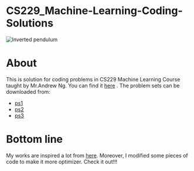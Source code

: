 # CS229_Machine-Learning-Coding-Solutions
![Inverted pendulum](https://github.com/QuyLe-Minh/CS229_Machine-Learning-Coding-Solutions/assets/92782164/2940a9d3-6a99-4ae6-aa12-091aaef58da2)

# About
This is solution for coding problems in CS229 Machine Learning Course taught by Mr.Andrew Ng. You can find it [here](https://www.youtube.com/watch?v=jGwO_UgTS7I&list=PLoROMvodv4rMiGQp3WXShtMGgzqpfVfbU) .
The problem sets can be downloaded from:
- [ps1](https://cs229.stanford.edu/summer2019/ps1.pdf)
- [ps2](https://cs229.stanford.edu/summer2019/ps2.pdf)
- [ps3](https://cs229.stanford.edu/summer2019/ps3.pdf)

# Bottom line
My works are inspired a lot from [here](https://github.com/huyfam/cs229-solutions-2020). Moreover, I modified some pieces of code to make it more optimizer. Check it out!!!
